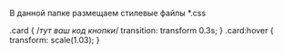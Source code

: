 В данной папке размещаем стилевые файлы *.css

.card {
    /*тут ваш код кнопки*/
    transition: transform 0.3s;
   }
   .card:hover {
    transform: scale(1.03);
   }